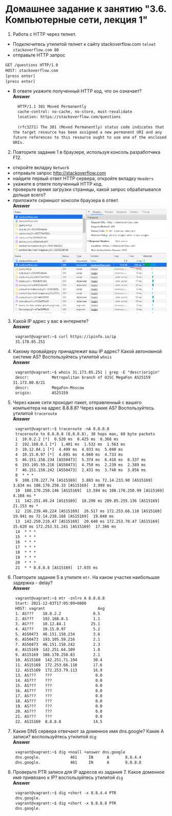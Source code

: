 # Домашнее задание к занятию "3.6. Компьютерные сети, лекция 1"

1. Работа c HTTP через телнет.
- Подключитесь утилитой телнет к сайту stackoverflow.com
`telnet stackoverflow.com 80`  
- отправьте HTTP запрос
```bash
GET /questions HTTP/1.0
HOST: stackoverflow.com
[press enter]
[press enter]
```
- В ответе укажите полученный HTTP код, что он означает?  
**Answer**  

        HTTP/1.1 301 Moved Permanently
        cache-control: no-cache, no-store, must-revalidate
        location: https://stackoverflow.com/questions

        (rfc3271) The 301 (Moved Permanently) status code indicates that the target resource has been assigned a new permanent URI and any future references to this resource ought to use one of the enclosed URIs.

2. Повторите задание 1 в браузере, используя консоль разработчика F12.
- откройте вкладку `Network`
- отправьте запрос http://stackoverflow.com
- найдите первый ответ HTTP сервера, откройте вкладку `Headers`
- укажите в ответе полученный HTTP код.  
- проверьте время загрузки страницы, какой запрос обрабатывался дольше всего?  
- приложите скриншот консоли браузера в ответ.  
  **Answer**  
![Status 307](img/307.png)
![Max timeout](img/timeout.png)

3. Какой IP адрес у вас в интернете?  
**Answer**

        vagrant@vagrant:~$ curl https://ipinfo.io/ip
        31.178.85.251

4. Какому провайдеру принадлежит ваш IP адрес? Какой автономной системе AS? Воспользуйтесь утилитой `whois`  
**Answer**

        vagrant@vagrant:~$ whois 31.173.85.251 | grep -E "descr|origin"
        descr:          Metropolitan branch of OJSC MegaFon AS25159 31.173.80.0/21
        descr:          MegaFon-Moscow
        origin:         AS25159


5. Через какие сети проходит пакет, отправленный с вашего компьютера на адрес 8.8.8.8? Через какие AS? Воспользуйтесь утилитой `traceroute`  
**Answer**

        vagrant@vagrant:~$ traceroute -nA 8.8.8.8
        traceroute to 8.8.8.8 (8.8.8.8), 30 hops max, 60 byte packets
        1  10.0.2.2 [*]  0.520 ms  0.425 ms  0.368 ms
        2  192.168.0.1 [*]  1.401 ms  1.532 ms  1.563 ms
        3  10.12.84.1 [*]  4.499 ms  4.933 ms  5.040 ms
        4  10.15.0.97 [*]  4.691 ms  4.660 ms  4.733 ms
        5  46.151.158.234 [AS50473]  5.374 ms  6.416 ms  6.337 ms
        6  193.105.59.216 [AS50473]  4.750 ms  2.239 ms  2.389 ms
        7  46.151.158.242 [AS50473]  2.431 ms  3.748 ms  3.856 ms
        8  * * *
        9  108.170.227.74 [AS15169]  3.883 ms 72.14.233.90 [AS15169]  3.834 ms 108.170.250.33 [AS15169]  3.999 ms
        10  108.170.250.146 [AS15169]  13.594 ms 108.170.250.99 [AS15169]  4.168 ms *
        11  142.251.49.24 [AS15169]  18.290 ms 209.85.255.136 [AS15169]  21.153 ms *
        12  216.239.48.224 [AS15169]  26.517 ms 172.253.66.110 [AS15169]  19.941 ms 72.14.238.168 [AS15169]  19.040 ms
        13  142.250.210.47 [AS15169]  20.640 ms 172.253.70.47 [AS15169]  15.620 ms 172.253.51.241 [AS15169]  17.366 ms
        14  * * *
        15  * * *
        16  * * *
        17  * * *
        18  * * *
        19  * * *
        20  * * *
        21  * * 8.8.8.8 [AS15169]  17.035 ms


6. Повторите задание 5 в утилите `mtr`. На каком участке наибольшая задержка - delay?  
**Answer**

        vagrant@vagrant:~$ mtr -znlro A 8.8.8.8
        Start: 2021-12-03T17:05:09+0000
        HOST: vagrant                       Avg
        1. AS???    10.0.2.2              0.5
        2. AS???    192.168.0.1           1.1
        3. AS???    10.12.84.1           25.1
        4. AS???    10.15.0.97            5.2
        5. AS50473  46.151.158.234        3.6
        6. AS50473  193.105.59.216        2.1
        7. AS50473  46.151.158.242        2.3
        8. AS15169  142.251.64.109        1.8
        9. AS15169  108.170.250.83        2.1
        10. AS15169  142.251.71.194       30.4
        11. AS15169  172.253.66.110       17.6
        12. AS15169  172.253.79.113       16.9
        13. AS???    ???                   0.0
        14. AS???    ???                   0.0
        15. AS???    ???                   0.0
        16. AS???    ???                   0.0
        17. AS???    ???                   0.0
        18. AS???    ???                   0.0
        19. AS???    ???                   0.0
        20. AS???    ???                   0.0
        21. AS???    ???                   0.0
        22. AS15169  8.8.8.8              14.5

7. Какие DNS сервера отвечают за доменное имя dns.google? Какие A записи? воспользуйтесь утилитой `dig`  
**Answer**

        vagrant@vagrant:~$ dig +noall +answer dns.google
        dns.google.             461     IN      A       8.8.4.4
        dns.google.             461     IN      A       8.8.8.8


8. Проверьте PTR записи для IP адресов из задания 7. Какое доменное имя привязано к IP? воспользуйтесь утилитой `dig`  
**Answer**

        vagrant@vagrant:~$ dig +short -x 8.8.4.4 PTR
        dns.google.
        vagrant@vagrant:~$ dig +short -x 8.8.8.8 PTR
        dns.google.
